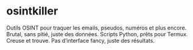 # osintkiller
Outils OSINT pour traquer les emails, pseudos, numéros et plus encore.   Brutal, sans pitié, juste des données.   Scripts Python, prêts pour Termux. Creuse et trouve.   Pas d’interface fancy, juste des résultats.
